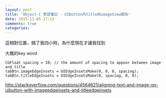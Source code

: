 ```yaml
---
layout: post
title: 'Object-C 學習筆記 - UIButton內title與imageView關係'
date: 2015-11-05 17:12
comments: true
categories: 
---
```

這相對位置，搞了我四小時，為什麼現在才讓我找到

大概的key word
```objc
CGFloat spacing = 10; // the amount of spacing to appear between image and title
tabBtn.imageEdgeInsets = UIEdgeInsetsMake(0, 0, 0, spacing);
tabBtn.titleEdgeInsets = UIEdgeInsetsMake(0, spacing, 0, 0);
```

http://stackoverflow.com/questions/4564621/aligning-text-and-image-on-uibutton-with-imageedgeinsets-and-titleedgeinsets